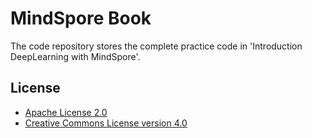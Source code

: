 # MindSpore Book

The code repository stores the complete practice code in 'Introduction DeepLearning with MindSpore'.

## License

- [Apache License 2.0](LICENSE)
- [Creative Commons License version 4.0](LICENSE-CC-BY-4.0)
